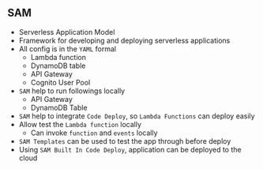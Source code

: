 ## SAM

- Serverless Application Model
- Framework for developing and deploying serverless applications
- All config is in the `YAML` formal
  - Lambda function
  - DynamoDB table
  - API Gateway
  - Cognito User Pool
- `SAM` help to run followings locally
  - API Gateway
  - DynamoDB Table
- `SAM` help to integrate `Code Deploy`, so `Lambda Functions` can deploy easily
- Allow test the `Lambda function` locally
  - Can invoke `function` and `events` locally
- `SAM Templates` can be used to test the app through before deploy
- Using `SAM Built In Code Deploy`, application can be deployed to the cloud
